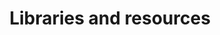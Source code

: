 ---
title: "Libraries and resources"
product-type: "import-api"
content-type: "overview"
list-type: "resources"
order: 3

sections:
  - content: |
      Below are some of the community-supported libraries and resources for the Stitch Import API.

      If you need help using these resources, we recommend creating an issue on the GitHub repository (linked below) or asking the [Stitch Community]({{ site.community }}){:target="new"}. **Note**: Stitch Support doesn't provide assistance for these resources.

      **Created your own library or have an example you want to share?** [Let us know]({{ site.support }}) and we'll add it to the list.

      {% assign languages = site.data.import-api.resources.all | sort:"language" %}

      {% for language in languages %}
      ### {{ language.display-name }}

      {% assign resources = language.resources | sort:"title" %}

      {% for resource in resources %}
      - [{{ resource.title }}]({{ resource.url | flatify }}){:target="new"} by {{ resource.author | flatify }}
      {% endfor %}

      {% endfor %}
---